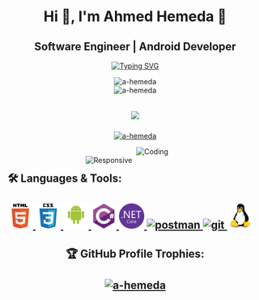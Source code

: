 <h1 align="center">Hi 👋, I'm Ahmed Hemeda 👑</h1>
<h2 align="center">Software Engineer | Android Developer </h2>
<div align="center">

[![Typing SVG](https://readme-typing-svg.demolab.com?font=Orbitron&weight=500&size=24&pause=1000&color=C00000&center=true&vCenter=true&width=435&lines=Follow+to+get+new+updates+💖👌;Follow+to+get+new+updates+💖👌)](https://linkedin.com/in/a-hemeda)

</div>
<p align="center"> <img src="https://komarev.com/ghpvc/?username=a-hemeda&label=Profile%20views&color=007000&style=flat" alt="a-hemeda" height="65" width="420" />
<br>
<img src="https://img.shields.io/github/followers/a-hemeda?label=Followers&color=700000&style=flat" alt="a-hemeda" height="55" width="220" />
</p>

<h2 align="center"> <img src="https://readme-typing-svg.herokuapp.com?lines=View+my+new+posts+on+LinkedIn+❤✨" /> </h2>
<p align="center">
<a href="https://linkedin.com/in/a-hemeda" target="blank"><img align="center" src="https://raw.githubusercontent.com/rahuldkjain/github-profile-readme-generator/master/src/images/icons/Social/linked-in-alt.svg" alt="a-hemeda" height="100" width="100" /></a>
</p>

<img align="right" alt="Coding" width="250" src="https://user-images.githubusercontent.com/74038190/229223263-cf2e4b07-2615-4f87-9c38-e37600f8381a.gif">
<img align="right" alt="Responsive" width="350" src="https://media.tenor.com/UttC4AITYR4AAAAd/full-stack-developer.gif" />
<br>

<h2 align="left">🛠 Languages & Tools:<h2>
<p align="left">
 <a href="https://www.w3.org/html/" target="_blank" rel="noreferrer"> <img src="https://raw.githubusercontent.com/devicons/devicon/master/icons/html5/html5-original-wordmark.svg" alt="html5" width="50" height="50"/> </a>
 <a href="https://www.w3schools.com/css/" target="_blank" rel="noreferrer"> <img src="https://raw.githubusercontent.com/devicons/devicon/master/icons/css3/css3-original-wordmark.svg" alt="css3" width="50" height="50"/> </a>
 <a href="https://developer.android.com" target="_blank" rel="noreferrer"> <img src="https://raw.githubusercontent.com/devicons/devicon/master/icons/android/android-original-wordmark.svg" alt="android" width="50" height="50"/> </a>
 <a href="https://www.w3schools.com/cs/" target="_blank" rel="noreferrer"> <img src="https://raw.githubusercontent.com/devicons/devicon/master/icons/csharp/csharp-original.svg" alt="csharp" width="50" height="50"/> </a>
 <a href="https://dotnet.microsoft.com/" target="_blank" rel="noreferrer"> <img src="https://raw.githubusercontent.com/devicons/devicon/master/icons/dotnetcore/dotnetcore-original.svg" alt="dotnet" width="50" height="50"/> </a>
 <a href="https://postman.com" target="_blank" rel="noreferrer"> <img src="https://www.vectorlogo.zone/logos/getpostman/getpostman-icon.svg" alt="postman" width="50" height="50"/> </a>
 <a href="https://git-scm.com/" target="_blank" rel="noreferrer"> <img src="https://www.vectorlogo.zone/logos/git-scm/git-scm-icon.svg" alt="git" width="50" height="50"/> </a>
 <a href="https://www.linux.org/" target="_blank" rel="noreferrer"> <img src="https://raw.githubusercontent.com/devicons/devicon/master/icons/linux/linux-original.svg" alt="linux" width="50" height="50"/> </a> </p>

<h2 align="center">🏆 GitHub Profile Trophies:<h2>
<p align="center">
 <a href="https://github.com/ryo-ma/github-profile-trophy"><img src="https://github-profile-trophy.vercel.app/?username=a-hemeda&theme=algolia" alt="a-hemeda" /></a> </p>
